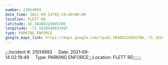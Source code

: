 ```yaml
---
number: 21014993
date_time: 2021-09-14T02:19:49+00:00
location: FLETT RD
latitude: 42.38480226045706
longitude: -71.1810340033487
type: PARKING ENFORCE
google_maps_link: https://maps.google.com/?q=42.38480226045706,-71.1810340033487
---
```


;;;Incident #: 21014993     Date: 2021‐09‐14 02:19:49     Type: PARKING ENFORCE;;;Location: FLETT RD;;;;;;
